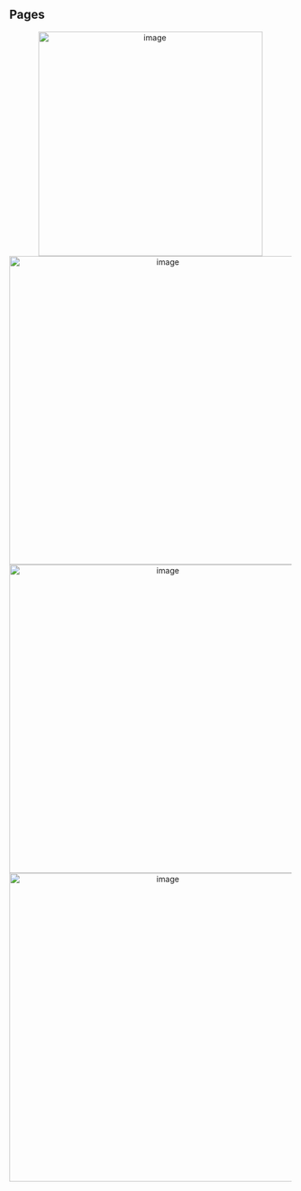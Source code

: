 ## Pages
<p float="left" align="center">
<img width="400" alt="image" src="https://github.com/Panelkaa/GIZ-shop/assets/92202917/e3daf122-040c-4635-9f25-61f7a6cec9c5">

<img width="550" alt="image" src="https://github.com/Panelkaa/GIZ-shop/assets/92202917/5951be8b-837d-43ab-b6bf-7e1960f6d40c">

<img width="550" alt="image" src="https://github.com/Panelkaa/GIZ-shop/assets/92202917/a5e9a094-bcda-4622-b93f-8736717f1485">
<img width="550" alt="image" src="https://github.com/Panelkaa/GIZ-shop/assets/92202917/0cebe0c7-bac2-47e7-a500-8e62f422eabf">
</p>

